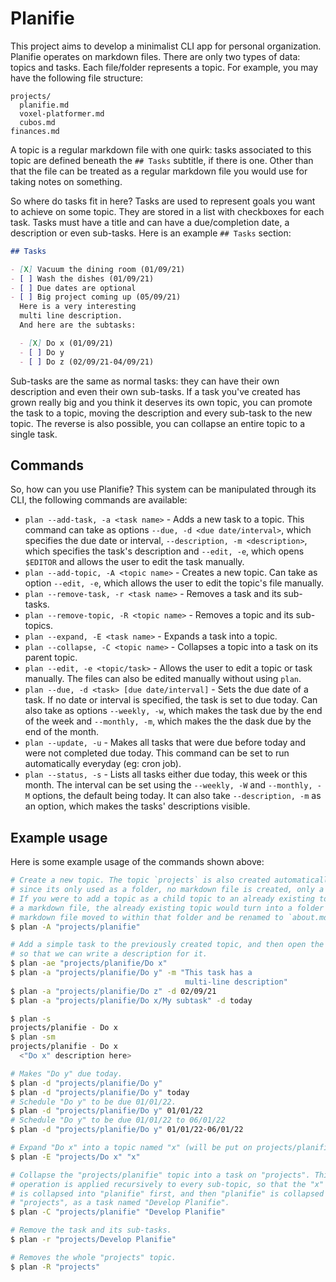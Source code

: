 # Planifie

This project aims to develop a minimalist CLI app for personal organization.
Planifie operates on markdown files. There are only two types of data: topics
and tasks. Each file/folder represents a topic. For example, you may have the
following file structure:

```
projects/
  planifie.md
  voxel-platformer.md
  cubos.md
finances.md
```

A topic is a regular markdown file with one quirk: tasks associated to this
topic are defined beneath the `## Tasks` subtitle, if there is one. Other than
that the file can be treated as a regular markdown file you would use for
taking notes on something.

So where do tasks fit in here? Tasks are used to represent goals you want to
achieve on some topic. They are stored in a list with checkboxes for each task.
Tasks must have a title and can have a due/completion date, a description or
even sub-tasks. Here is an example `## Tasks` section:

```md
## Tasks

- [X] Vacuum the dining room (01/09/21) 
- [ ] Wash the dishes (01/09/21) 
- [ ] Due dates are optional
- [ ] Big project coming up (05/09/21)
  Here is a very interesting
  multi line description.
  And here are the subtasks:

  - [X] Do x (01/09/21)
  - [ ] Do y
  - [ ] Do z (02/09/21-04/09/21)
```

Sub-tasks are the same as normal tasks: they can have their own description
and even their own sub-tasks. If a task you've created has grown really big
and you think it deserves its own topic, you can promote the task to a topic,
moving the description and every sub-task to the new topic. The reverse is also
possible, you can collapse an entire topic to a single task. 

## Commands

So, how can you use Planifie? This system can be manipulated through its CLI,
the following commands are available:

- `plan --add-task, -a <task name>` - Adds a new task to a topic. This command
  can take as options `--due, -d <due date/interval>`, which specifies the due
  date or interval, `--description, -m <description>`, which specifies the
  task's description and `--edit, -e`, which opens `$EDITOR` and allows the
  user to edit the task manually. 
- `plan --add-topic, -A <topic name>` - Creates a new topic. Can take as option
  `--edit, -e`, which allows the user to edit the topic's file manually.
- `plan --remove-task, -r <task name>` - Removes a task and its sub-tasks.
- `plan --remove-topic, -R <topic name>` - Removes a topic and its sub-topics.
- `plan --expand, -E <task name>` - Expands a task into a topic.
- `plan --collapse, -C <topic name>` - Collapses a topic into a task on its
  parent topic.
- `plan --edit, -e <topic/task>` - Allows the user to edit a topic or task
  manually. The files can also be edited manually without using `plan`.
- `plan --due, -d <task> [due date/interval]` - Sets the due date of a task. If
  no date or interval is specified, the task is set to due today. Can also take
  as options `--weekly, -w`, which makes the task due by the end of the week and
  `--monthly, -m`, which makes the the dask due by the end of the month.
- `plan --update, -u` - Makes all tasks that were due before today and were not
  completed due today. This command can be set to run automatically everyday
  (eg: cron job).
- `plan --status, -s` - Lists all tasks either due today, this week or this
  month. The interval can be set using the `--weekly, -W` and `--monthly, -M`
  options, the default being today. It can also take `--description, -m` as an
  option, which makes the tasks' descriptions visible.

## Example usage

Here is some example usage of the commands shown above:

```sh
# Create a new topic. The topic `projects` is also created automatically, but
# since its only used as a folder, no markdown file is created, only a folder.
# If you were to add a topic as a child topic to an already existing topic with
# a markdown file, the already existing topic would turn into a folder and its
# markdown file moved to within that folder and be renamed to `about.md`.
$ plan -A "projects/planifie"

# Add a simple task to the previously created topic, and then open the editor
# so that we can write a description for it.
$ plan -ae "projects/planifie/Do x" 
$ plan -a "projects/planifie/Do y" -m "This task has a
                                       multi-line description"
$ plan -a "projects/planifie/Do z" -d 02/09/21
$ plan -a "projects/planifie/Do x/My subtask" -d today

$ plan -s
projects/planifie - Do x
$ plan -sm
projects/planifie - Do x
  <"Do x" description here>

# Makes "Do y" due today.
$ plan -d "projects/planifie/Do y"
$ plan -d "projects/planifie/Do y" today
# Schedule "Do y" to be due 01/01/22. 
$ plan -d "projects/planifie/Do y" 01/01/22
# Schedule "Do y" to be due 01/01/22 to 06/01/22
$ plan -d "projects/planifie/Do y" 01/01/22-06/01/22

# Expand "Do x" into a topic named "x" (will be put on projects/planifie/x).
$ plan -E "projects/Do x" "x"

# Collapse the "projects/planifie" topic into a task on "projects". This
# operation is applied recursively to every sub-topic, so that the "x" topic
# is collapsed into "planifie" first, and then "planifie" is collapsed into
# "projects", as a task named "Develop Planifie".
$ plan -C "projects/planifie" "Develop Planifie"

# Remove the task and its sub-tasks.
$ plan -r "projects/Develop Planifie"

# Removes the whole "projects" topic.
$ plan -R "projects"
```
